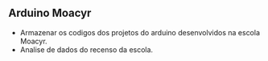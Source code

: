 ## Arduino Moacyr

- Armazenar os codigos dos projetos do arduino desenvolvidos na escola Moacyr.
- Analise de dados do recenso da escola.